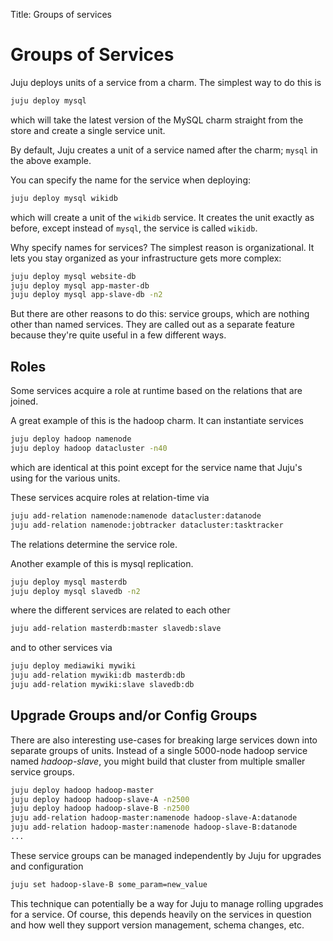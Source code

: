 Title: Groups of services  

# Groups of Services

Juju deploys units of a service from a charm. The simplest way to do this is

```bash
juju deploy mysql
```

which will take the latest version of the MySQL charm straight from the store
and create a single service unit.

By default, Juju creates a unit of a service named after the charm; `mysql` in
the above example.

You can specify the name for the service when deploying:

```bash
juju deploy mysql wikidb
```

which will create a unit of the `wikidb` service. It creates the unit exactly as
before, except instead of `mysql`, the service is called `wikidb`.

Why specify names for services? The simplest reason is organizational. It lets
you stay organized as your infrastructure gets more complex:

```bash
juju deploy mysql website-db
juju deploy mysql app-master-db
juju deploy mysql app-slave-db -n2
```

But there are other reasons to do this: service groups, which are nothing other
than named services. They are called out as a separate feature because they're
quite useful in a few different ways.


## Roles

Some services acquire a role at runtime based on the relations that are joined.

A great example of this is the hadoop charm. It can instantiate services

```bash
juju deploy hadoop namenode
juju deploy hadoop datacluster -n40
```

which are identical at this point except for the service name that Juju's using
for the various units.

These services acquire roles at relation-time via

```bash
juju add-relation namenode:namenode datacluster:datanode
juju add-relation namenode:jobtracker datacluster:tasktracker
```

The relations determine the service role.

Another example of this is mysql replication.

```bash
juju deploy mysql masterdb
juju deploy mysql slavedb -n2
```

where the different services are related to each other

```bash
juju add-relation masterdb:master slavedb:slave
```

and to other services via

```bash
juju deploy mediawiki mywiki
juju add-relation mywiki:db masterdb:db
juju add-relation mywiki:slave slavedb:db
```


## Upgrade Groups and/or Config Groups

There are also interesting use-cases for breaking large services down into
separate groups of units. Instead of a single 5000-node hadoop service named
_hadoop-slave_, you might build that cluster from multiple smaller service
groups.

```bash
juju deploy hadoop hadoop-master
juju deploy hadoop hadoop-slave-A -n2500
juju deploy hadoop hadoop-slave-B -n2500
juju add-relation hadoop-master:namenode hadoop-slave-A:datanode
juju add-relation hadoop-master:namenode hadoop-slave-B:datanode
...
```

These service groups can be managed independently by Juju for upgrades and
configuration

```bash
juju set hadoop-slave-B some_param=new_value
```

This technique can potentially be a way for Juju to manage rolling upgrades for
a service. Of course, this depends heavily on the services in question and how
well they support version management, schema changes, etc.
